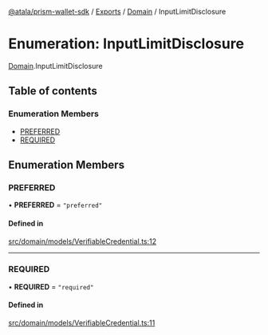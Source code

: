 [@atala/prism-wallet-sdk](../README.md) / [Exports](../modules.md) / [Domain](../modules/Domain.md) / InputLimitDisclosure

# Enumeration: InputLimitDisclosure

[Domain](../modules/Domain.md).InputLimitDisclosure

## Table of contents

### Enumeration Members

- [PREFERRED](Domain.InputLimitDisclosure.md#preferred)
- [REQUIRED](Domain.InputLimitDisclosure.md#required)

## Enumeration Members

### PREFERRED

• **PREFERRED** = ``"preferred"``

#### Defined in

[src/domain/models/VerifiableCredential.ts:12](https://github.com/input-output-hk/atala-prism-wallet-sdk-ts/blob/a3fc2aa/src/domain/models/VerifiableCredential.ts#L12)

___

### REQUIRED

• **REQUIRED** = ``"required"``

#### Defined in

[src/domain/models/VerifiableCredential.ts:11](https://github.com/input-output-hk/atala-prism-wallet-sdk-ts/blob/a3fc2aa/src/domain/models/VerifiableCredential.ts#L11)
